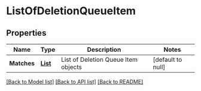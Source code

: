 # ListOfDeletionQueueItem
## Properties

Name | Type | Description | Notes
------------ | ------------- | ------------- | -------------
**Matches** | [**List**](DeletionQueueItem.md) | List of Deletion Queue Item objects | [default to null]

[[Back to Model list]](../README.md#documentation-for-models) [[Back to API list]](../README.md#documentation-for-api-endpoints) [[Back to README]](../README.md)


